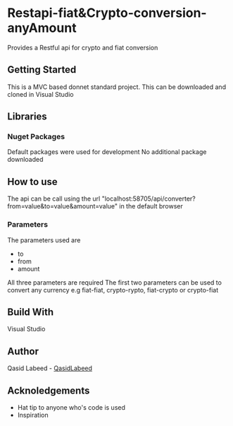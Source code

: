 # Restapi-fiat&Crypto-conversion-anyAmount
Provides a Restful api for crypto and fiat conversion

## Getting Started
This is a MVC based donnet standard project. This can be downloaded and cloned in Visual Studio

## Libraries

### Nuget Packages

Default packages were used for development
No additional package downloaded

## How to use
The api can be call using the url "localhost:58705/api/converter?from=value&to=value&amount=value"
in the default browser

### Parameters
The parameters used are
- to 
- from
- amount

All three parameters are required
The first two parameters can be used to convert any currency e.g fiat-fiat, crypto-rypto, fiat-crypto or crypto-fiat

## Build With
Visual Studio

## Author
Qasid Labeed - [QasidLabeed](https://github.com/QasidLabeed)

## Acknoledgements
- Hat tip to anyone who's code is used
- Inspiration


